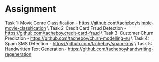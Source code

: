 # Assignment

Task 1: Movie Genre Classification - https://github.com/tacheboy/simple-movie-classification \\
Task 2: Credit Card Fraud Detection - https://github.com/tacheboy/credit-card-fraud \\ 
Task 3: Customer Churn Prediction - https://github.com/tacheboy/churn-modelling-eu \\
Task 4: Spam SMS Detection - https://github.com/tacheboy/spam-sms \\
Task 5: Handwritten Text Generation - https://github.com/tacheboy/handwriting-regeneration
